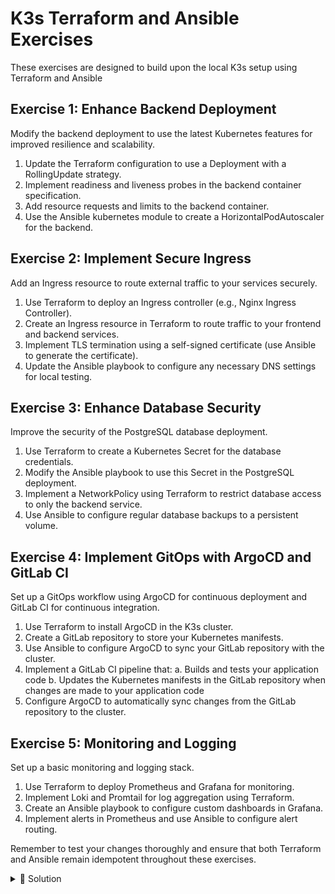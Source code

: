 # K3s Terraform and Ansible Exercises

These exercises are designed to build upon the local K3s setup using Terraform and Ansible


## Exercise 1: Enhance Backend Deployment

Modify the backend deployment to use the latest Kubernetes features for improved resilience and scalability.

1. Update the Terraform configuration to use a Deployment with a RollingUpdate strategy.
2. Implement readiness and liveness probes in the backend container specification.
3. Add resource requests and limits to the backend container.
4. Use the Ansible kubernetes module to create a HorizontalPodAutoscaler for the backend.

## Exercise 2: Implement Secure Ingress

Add an Ingress resource to route external traffic to your services securely.

1. Use Terraform to deploy an Ingress controller (e.g., Nginx Ingress Controller).
2. Create an Ingress resource in Terraform to route traffic to your frontend and backend services.
3. Implement TLS termination using a self-signed certificate (use Ansible to generate the certificate).
4. Update the Ansible playbook to configure any necessary DNS settings for local testing.

## Exercise 3: Enhance Database Security

Improve the security of the PostgreSQL database deployment.

1. Use Terraform to create a Kubernetes Secret for the database credentials.
2. Modify the Ansible playbook to use this Secret in the PostgreSQL deployment.
3. Implement a NetworkPolicy using Terraform to restrict database access to only the backend service.
4. Use Ansible to configure regular database backups to a persistent volume.

## Exercise 4: Implement GitOps with ArgoCD and GitLab CI

Set up a GitOps workflow using ArgoCD for continuous deployment and GitLab CI for continuous integration.

1. Use Terraform to install ArgoCD in the K3s cluster.
2. Create a GitLab repository to store your Kubernetes manifests.
3. Use Ansible to configure ArgoCD to sync your GitLab repository with the cluster.
4. Implement a GitLab CI pipeline that:
   a. Builds and tests your application code
   b. Updates the Kubernetes manifests in the GitLab repository when changes are made to your application code
5. Configure ArgoCD to automatically sync changes from the GitLab repository to the cluster.


## Exercise 5: Monitoring and Logging

Set up a basic monitoring and logging stack.

1. Use Terraform to deploy Prometheus and Grafana for monitoring.
2. Implement Loki and Promtail for log aggregation using Terraform.
3. Create an Ansible playbook to configure custom dashboards in Grafana.
4. Implement alerts in Prometheus and use Ansible to configure alert routing.

Remember to test your changes thoroughly and ensure that both Terraform and Ansible remain idempotent throughout these exercises.



<details>
  <summary>🎯 Solution</summary>
  <a href="exercises/solution-part-1/README.md" target="_blank">Show me! </a>
</details>

